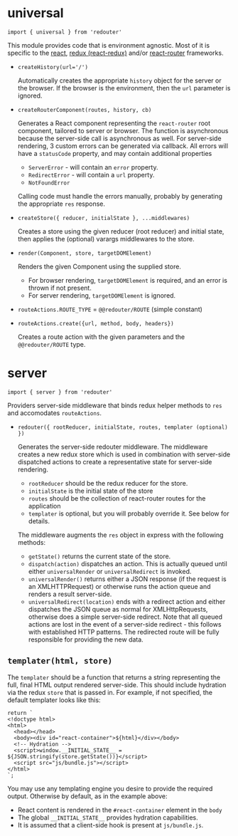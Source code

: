 
# universal

```
import { universal } from 'redouter'
```

This module provides code that is environment agnostic. Most of it is specific to the [react][u1], [redux (react-redux)][u2] and/or [react-router][u3] frameworks.

[u1]: https://github.com/facebook/react
[u2]: https://github.com/rackt/react-redux
[u3]: https://github.com/rackt/react-router

* `createHistory(url='/')`

  Automatically creates the appropriate `history` object for the server or the browser. If the browser is the environment, then the `url` parameter is ignored.

* `createRouterComponent(routes, history, cb)`

  Generates a React component representing the `react-router` root component, tailored to server or browser. The function is asynchronous because the server-side call is asynchronous as well. For server-side rendering, 3 custom errors can be generated via callback. All errors will have a `statusCode` property, and may contain additional properties

  * `ServerError` - will contain an `error` property.
  * `RedirectError` - will contain a `url` property.
  * `NotFoundError`

  Calling code must handle the errors manually, probably by generating the appropriate `res` response.

* `createStore({ reducer, initialState }, ...middlewares)`

  Creates a store using the given reducer (root reducer) and initial state, then applies the (optional) varargs middlewares to the store.

* `render(Component, store, targetDOMElement)`

  Renders the given Component using the supplied store. 

  * For browser rendering, `targetDOMElement` is required, and an error is thrown if not present.
  * For server rendering, `targetDOMElement` is ignored.

* `routeActions.ROUTE_TYPE` = `@@redouter/ROUTE` (simple constant)

* `routeActions.create({url, method, body, headers})`

  Creates a route action with the given parameters and the `@@redouter/ROUTE` type.

# server

```
import { server } from 'redouter'
```

Providers server-side middleware that binds redux helper methods to `res` and accomodates `routeActions`.

* `redouter({ rootReducer, initialState, routes, templater (optional) })`
  
  Generates the server-side redouter middleware. The middleware creates a new redux store which is used in combination with server-side dispatched actions to create a representative state for server-side rendering.

  * `rootReducer` should be the redux reducer for the store.
  * `initialState` is the initial state of the store
  * `routes` should be the collection of react-router routes for the application
  * `templater` is optional, but you will probably override it. See below for details.

  The middleware augments the `res` object in express with the following methods:

  * `getState()` returns the current state of the store.
  * `dispatch(action)` dispatches an action. This is actually queued until either `universalRender` or `universalRedirect` is invoked.
  * `universalRender()` returns either a JSON response (if the request is an XMLHTTPRequest) or otherwise runs the action queue and renders a result server-side.
  * `universalRedirect(location)` ends with a redirect action and either dispatches the JSON queue as normal for XMLHttpRequests, otherwise does a simple server-side redirect. Note that all queued actions are lost in the event of a server-side redirect - this follows with established HTTP patterns. The redirected route will be fully responsible for providing the new data.

## `templater(html, store)`

  The `templater` should be a function that returns a string representing the full, final HTML output rendered server-side. This should include hydration via the redux `store` that is passed in. For example, if not specified, the default templater looks like this:

  ```
return `
  <!doctype html>
  <html>
    <head></head>
    <body><div id="react-container">${html}</div></body>
    <!-- Hydration -->
    <script>window.__INITIAL_STATE__ = ${JSON.stringify(store.getState())}</script>
    <script src="js/bundle.js"></script>
  </html>
`;
  ```

  You may use any templating engine you desire to provide the required output. Otherwise by default, as in the example above:

  * React content is rendered in the `#react-container` element in the `body`
  * The global `__INITIAL_STATE__` provides hydration capabilities.
  * It is assumed that a client-side hook is present at `js/bundle.js`.

